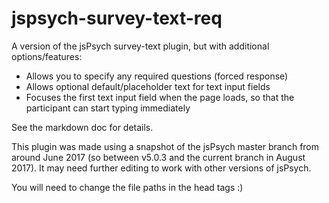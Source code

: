 # jspsych-survey-text-req

A version of the jsPsych survey-text plugin, but with additional options/features:

* Allows you to specify any required questions (forced response)
* Allows optional default/placeholder text for text input fields
* Focuses the first text input field when the page loads, so that the participant can start typing immediately

See the markdown doc for details.

This plugin was made using a snapshot of the jsPsych master branch from around June 2017 (so between v5.0.3 and the current branch in August 2017). It may need further editing to work with other versions of jsPsych. 

You will need to change the file paths in the head tags :)